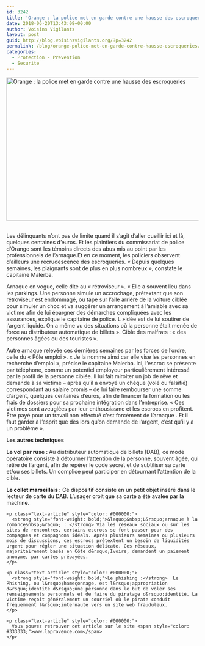 ```yaml
---
id: 3242
title: 'Orange : la police met en garde contre une hausse des escroqueries'
date: 2018-06-20T13:43:08+00:00
author: Voisins Vigilants
layout: post
guid: http://blog.voisinsvigilants.org/?p=3242
permalink: /blog/orange-police-met-en-garde-contre-hausse-escroqueries/
categories:
  - Protection - Prevention
  - Securite
---
```


[<img class="aligncenter size-full wp-image-3278" src="./../../images/2018/06/20180504_1_1_3_1_1_obj17417867_1.jpg" alt="Orange : la police met en garde contre une hausse des escroqueries" width="750" height="375" />](./../../images/2018/06/20180504_1_1_3_1_1_obj17417867_1.jpg)
&nbsp;

Les délinquants n&rsquo;ont pas de limite quand il s&rsquo;agit d&rsquo;aller cueillir ici et là, quelques centaines d&rsquo;euros. Et les plaintiers du commissariat de police d&rsquo;Orange sont les témoins directs des abus mis au point par les professionnels de l&rsquo;arnaque.Et en ce moment, les policiers observent d&rsquo;ailleurs une recrudescence des escroqueries. &laquo;&nbsp;Depuis quelques semaines, les plaignants sont de plus en plus nombreux&nbsp;&raquo;, constate le capitaine Malerba.
<!--more-->
<div dir="ltr" style="color: #222222;">
</div>

<p dir="ltr" style="color: #222222;">
  Arnaque en vogue, celle dite au &laquo;&nbsp;rétroviseur&nbsp;&raquo;. &laquo;&nbsp;Elle a souvent lieu dans les parkings. Une personne simule un accrochage, prétextant que son rétroviseur est endommagé, ou tape sur l&rsquo;aile arrière de la voiture ciblée pour simuler un choc et va suggérer un arrangement à l&rsquo;amiable avec sa victime afin de lui épargner des démarches compliquées avec les assurances, explique le capitaine de police. L&nbsp;&raquo;idée est de lui soutirer de l&rsquo;argent liquide. On a même vu des situations où la personne était menée de force au distributeur automatique de billets&nbsp;&raquo;. Cible des malfrats : &laquo;&nbsp;des personnes âgées ou des touristes&nbsp;&raquo;.
</p>

<div dir="ltr" style="color: #222222;">
  Autre arnaque relevée ces dernières semaines par les forces de l&rsquo;ordre, celle du &laquo;&nbsp;Pôle emploi&nbsp;&raquo;. &laquo;&nbsp;Je la nomme ainsi car elle vise les personnes en recherche d&rsquo;emploi&nbsp;&raquo;, précise le capitaine Malerba. Ici, l&rsquo;escroc se présente par téléphone, comme un potentiel employeur particulièrement intéressé par le profil de la personne ciblée. Il lui fait miroiter un job de rêve et demande à sa victime &#8211; après qu&rsquo;il a envoyé un chèque (volé ou falsifié) correspondant au salaire promis &#8211; de lui faire rembourser une somme d&rsquo;argent, quelques centaines d&rsquo;euros, afin de financer la formation ou les frais de dossiers pour sa prochaine intégration dans l&rsquo;entreprise. &laquo;&nbsp;Ces victimes sont aveuglées par leur enthousiasme et les escrocs en profitent. Être payé pour un travail non effectué c&rsquo;est forcément de l&rsquo;arnaque . Et il faut garder à l&rsquo;esprit que dès lors qu&rsquo;on demande de l&rsquo;argent, c&rsquo;est qu&rsquo;il y a un problème&nbsp;&raquo;.</p> 
  
  <div dir="ltr" style="color: #222222;">
  </div>
  
  <p dir="ltr" style="color: #222222; text-align: justify;">
    <strong>Les autres techniques</strong>
  </p>
  
  <div dir="ltr" style="color: #222222;">
  </div>
  
  <div dir="ltr" style="color: #222222;">
  </div>
  
  <p dir="ltr" style="color: #222222;">
    <strong style="font-weight: bold;">Le vol par ruse : </strong>Au distributeur automatique de billets (DAB), ce mode opératoire consiste à détourner l&rsquo;attention de la personne, souvent âgée, qui retire de l&rsquo;argent, afin de repérer le code secret et de subtiliser sa carte et/ou ses billets. Un complice peut participer en détournant l&rsquo;attention de la cible.
  </p>
  
  <div dir="ltr" style="color: #222222;">
    <p class="text-article" style="color: #000000;">
      <strong style="font-weight: bold;">Le collet marseillais :</strong> Ce dispositif consiste en un petit objet inséré dans le lecteur de carte du DAB. L&rsquo;usager croit que sa carte a été avalée par la machine.
    </p>
    
    <p class="text-article" style="color: #000000;">
      <strong style="font-weight: bold;">&laquo;&nbsp;L&rsquo;arnaque à la romance&nbsp;&raquo; : </strong> Via les réseaux sociaux ou sur les sites de rencontres, certains escrocs se font passer pour des compagnes et compagnons idéals. Après plusieurs semaines ou plusieurs mois de discussions, ces escrocs prétextent un besoin de liquidités urgent pour régler une situation délicate. Ces réseaux, majoritairement basés en Côte d&rsquo;Ivoire, demandent un paiement anonyme, par cartes prépayées.
    </p>
    
    <p class="text-article" style="color: #000000;">
      <strong style="font-weight: bold;">Le phishing :</strong>  Le Phishing, ou l&rsquo;hameçonnage, est l&rsquo;appropriation d&rsquo;identité d&rsquo;une personne dans le but de voler ses renseignements personnels et de faire du piratage d&rsquo;identité. La victime reçoit généralement un courriel où le pirate conduit fréquemment l&rsquo;internaute vers un site web frauduleux.
    </p>
    
    <p class="text-article" style="color: #000000;">
      Vous pouvez retrouver cet article sur le site <span style="color: #333333;">www.laprovence.com</span>
    </p>
  </div>
</div>
